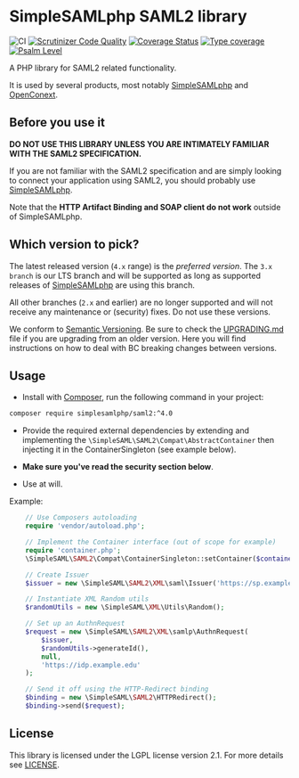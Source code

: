 # SimpleSAMLphp SAML2 library

![CI](https://github.com/simplesamlphp/saml2/workflows/CI/badge.svg?branch=master)
[![Scrutinizer Code Quality](https://scrutinizer-ci.com/g/simplesamlphp/saml2/badges/quality-score.png?b=master)](https://scrutinizer-ci.com/g/simplesamlphp/saml2/?branch=master)
[![Coverage Status](https://codecov.io/gh/simplesamlphp/saml2/branch/master/graph/badge.svg)](https://codecov.io/gh/simplesamlphp/saml2)
[![Type coverage](https://shepherd.dev/github/simplesamlphp/saml2/coverage.svg)](https://shepherd.dev/github/simplesamlphp/saml2)
[![Psalm Level](https://shepherd.dev/github/simplesamlphp/saml2/level.svg)](https://shepherd.dev/github/simplesamlphp/saml2)

A PHP library for SAML2 related functionality.

It is used by several products, most notably [SimpleSAMLphp](https://www.simplesamlphp.org) and [OpenConext](https://www.openconext.org).

## Before you use it

**DO NOT USE THIS LIBRARY UNLESS YOU ARE INTIMATELY FAMILIAR WITH THE SAML2 SPECIFICATION.**

If you are not familiar with the SAML2 specification and are simply looking to connect your application using SAML2,
you should probably use [SimpleSAMLphp](https://www.simplesamlphp.org).

Note that the **HTTP Artifact Binding and SOAP client do not work** outside of SimpleSAMLphp.

## Which version to pick?

The latest released version (`4.x` range) is the _preferred version_.
The `3.x branch` is our LTS branch and will be supported as long as supported releases of [SimpleSAMLphp](https://www.simplesamlphp.org) are using this branch.

All other branches (`2.x` and earlier) are no longer supported and will not receive any maintenance or
(security) fixes. Do not use these versions.

We conform to [Semantic Versioning](https://semver.org/).
Be sure to check the [UPGRADING.md](UPGRADING.md) file if you are upgrading from an older version. Here
you will find instructions on how to deal with BC breaking changes between versions.

## Usage

* Install with [Composer](https://getcomposer.org/doc/00-intro.md), run the following command in your project:

```bash
composer require simplesamlphp/saml2:^4.0
```

* Provide the required external dependencies by extending and implementing the ```\SimpleSAML\SAML2\Compat\AbstractContainer```
  then injecting it in the ContainerSingleton (see example below).

* **Make sure you've read the security section below**.

* Use at will.

Example:

```php
    // Use Composers autoloading
    require 'vendor/autoload.php';

    // Implement the Container interface (out of scope for example)
    require 'container.php';
    \SimpleSAML\SAML2\Compat\ContainerSingleton::setContainer($container);

    // Create Issuer
    $issuer = new \SimpleSAML\SAML2\XML\saml\Issuer('https://sp.example.edu');

    // Instantiate XML Random utils
    $randomUtils = new \SimpleSAML\XML\Utils\Random();

    // Set up an AuthnRequest
    $request = new \SimpleSAML\SAML2\XML\samlp\AuthnRequest(
        $issuer,
        $randomUtils->generateId(),
        null,
        'https://idp.example.edu'
    );

    // Send it off using the HTTP-Redirect binding
    $binding = new \SimpleSAML\SAML2\HTTPRedirect();
    $binding->send($request);
```

## License

This library is licensed under the LGPL license version 2.1.
For more details see [LICENSE](https://raw.github.com/simplesamlphp/saml2/master/LICENSE).
